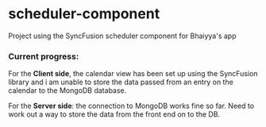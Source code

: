 # scheduler-component
Project using the SyncFusion scheduler component for Bhaiyya's app 

### Current progress:
For the **Client side**, the calendar view has been set up using the SyncFusion library and i am unable to store
the data passed from an entry on the calendar to the MongoDB database.

For the **Server side**: the connection to MongoDB works fine so far. Need to work out a way to store the data
from the front end on to the DB.
  
